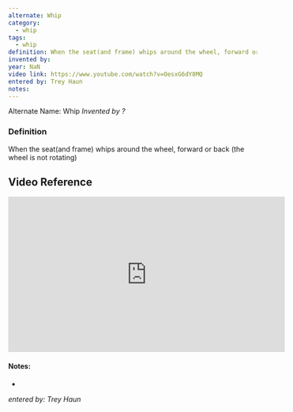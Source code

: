 ```yaml
---
alternate: Whip
category:
  - whip
tags:
  - whip
definition: When the seat(and frame) whips around the wheel, forward or back (the wheel is not rotating)
invented by: 
year: NaN
video link: https://www.youtube.com/watch?v=OesxG6dY8MQ
entered by: Trey Haun
notes: 
---
```

Alternate Name: Whip
*Invented by ?*

### Definition
When the seat(and frame) whips around the wheel, forward or back (the wheel is not rotating)

## Video Reference

<iframe width="560" height="315" src="https://www.youtube.com/embed/OesxG6dY8MQ?si=LSe_Xdxg-esmhFJn" title="YouTube video player" frameborder="0" allow="accelerometer; autoplay; clipboard-write; encrypted-media; gyroscope; picture-in-picture; web-share" referrerpolicy="strict-origin-when-cross-origin" allowfullscreen></iframe>

#### Notes:
- 
*entered by: Trey Haun*
